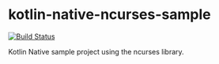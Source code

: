 # kotlin-native-ncurses-sample

[![Build Status](https://travis-ci.org/clemp6r/kotlin-native-ncurses-sample.svg?branch=master)](https://travis-ci.org/clemp6r/kotlin-native-ncurses-sample)

Kotlin Native sample project using the ncurses library.

